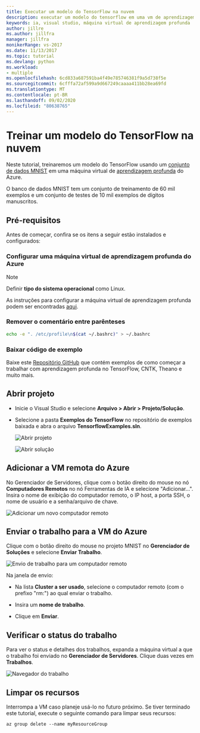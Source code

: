 ```yaml
---
title: Executar um modelo do TensorFlow na nuvem
description: executar um modelo do tensorflow em uma vm de aprendizagem profunda do azure
keywords: ia, visual studio, máquina virtual de aprendizagem profunda
author: jillre
ms.author: jillfra
manager: jillfra
monikerRange: vs-2017
ms.date: 11/13/2017
ms.topic: tutorial
ms.devlang: python
ms.workload:
- multiple
ms.openlocfilehash: 6cd833a687591ba4f49e785746381f9a5d738f5e
ms.sourcegitcommit: 6cfffa72af599a9d667249caaaa411bb28ea69fd
ms.translationtype: MT
ms.contentlocale: pt-BR
ms.lasthandoff: 09/02/2020
ms.locfileid: "80638765"
---
```

# <a name="train-a-tensorflow-model-in-the-cloud"></a>Treinar um modelo do TensorFlow na nuvem

Neste tutorial, treinaremos um modelo do TensorFlow usando um [conjunto de dados MNIST](http://yann.lecun.com/exdb/mnist/) em uma máquina virtual de [aprendizagem profunda](/azure/machine-learning/data-science-virtual-machine/deep-learning-dsvm-overview) do Azure.

O banco de dados MNIST tem um conjunto de treinamento de 60 mil exemplos e um conjunto de testes de 10 mil exemplos de dígitos manuscritos.

## <a name="prerequisites"></a>Pré-requisitos
Antes de começar, confira se os itens a seguir estão instalados e configurados:

### <a name="setup-azure-deep-learning-virtual-machine"></a>Configurar uma máquina virtual de aprendizagem profunda do Azure

> [!NOTE]
> Definir **tipo do sistema operacional** como Linux.

As instruções para configurar a máquina virtual de aprendizagem profunda podem ser encontradas [aqui](/azure/machine-learning/data-science-virtual-machine/provision-deep-learning-dsvm).

### <a name="remove-comment-in-parens"></a>Remover o comentário entre parênteses

```bash
echo -e ". /etc/profile\n$(cat ~/.bashrc)" > ~/.bashrc
```

### <a name="download-sample-code"></a>Baixar código de exemplo

Baixe este [Repositório GitHub](https://github.com/Microsoft/samples-for-ai) que contém exemplos de como começar a trabalhar com aprendizagem profunda no TensorFlow, CNTK, Theano e muito mais.

## <a name="open-project"></a>Abrir projeto

- Inicie o Visual Studio e selecione **Arquivo > Abrir > Projeto/Solução**.

- Selecione a pasta **Exemplos do TensorFlow** no repositório de exemplos baixada e abra o arquivo **TensorflowExamples.sln**.

   ![Abrir projeto](media/tensorflow-local/open-project.png)

   ![Abrir solução](media/tensorflow-local/open-solution.png)

## <a name="add-azure-remote-vm"></a>Adicionar a VM remota do Azure

No Gerenciador de Servidores, clique com o botão direito do mouse no nó **Computadores Remotos** no nó Ferramentas de IA e selecione "Adicionar...". Insira o nome de exibição do computador remoto, o IP host, a porta SSH, o nome de usuário e a senha/arquivo de chave.

![Adicionar um novo computador remoto](media/tensorflow-vm/add-remote-vm.png)

## <a name="submit-job-to-azure-vm"></a>Enviar o trabalho para a VM do Azure
Clique com o botão direito do mouse no projeto MNIST no **Gerenciador de Soluções** e selecione **Enviar Trabalho**.

![Envio de trabalho para um computador remoto](media/tensorflow-vm/job-submission.png)

Na janela de envio:

- Na lista **Cluster a ser usado**, selecione o computador remoto (com o prefixo "rm:") ao qual enviar o trabalho.

- Insira um **nome de trabalho**.

- Clique em **Enviar**.

## <a name="check-status-of-job"></a>Verificar o status do trabalho
Para ver o status e detalhes dos trabalhos, expanda a máquina virtual a que o trabalho foi enviado no **Gerenciador de Servidores**. Clique duas vezes em **Trabalhos**.

![Navegador do trabalho](media/tensorflow-vm/job-browser.png)

## <a name="clean-up-resources"></a>Limpar os recursos

Interrompa a VM caso planeje usá-lo no futuro próximo. Se tiver terminado este tutorial, execute o seguinte comando para limpar seus recursos:

```azurecli-interactive
az group delete --name myResourceGroup
```
